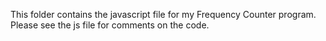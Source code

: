This folder contains the javascript file for my Frequency Counter program. Please see the js file for comments on the code.
